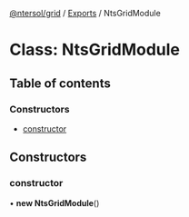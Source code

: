 [@ntersol/grid](../README.md) / [Exports](../modules.md) / NtsGridModule

# Class: NtsGridModule

## Table of contents

### Constructors

- [constructor](NtsGridModule.md#constructor)

## Constructors

### constructor

• **new NtsGridModule**()
